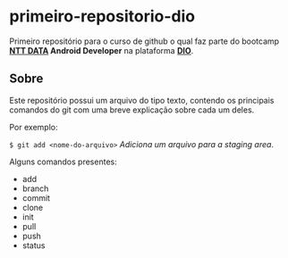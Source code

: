 # primeiro-repositorio-dio
Primeiro repositório para o curso de github o qual faz parte do bootcamp  
**[NTT DATA](https://br.nttdata.com/) Android Developer** na plataforma **[DIO](https://www.dio.me/)**.

## Sobre
Este repositório possui um arquivo do tipo texto, contendo os principais  
comandos do git com uma breve explicação sobre cada um deles.

Por exemplo:

`$ git add <nome-do-arquivo>` *Adiciona um arquivo para a staging area*.

Alguns comandos presentes:

- add
- branch
- commit
- clone
- init
- pull
- push
- status
